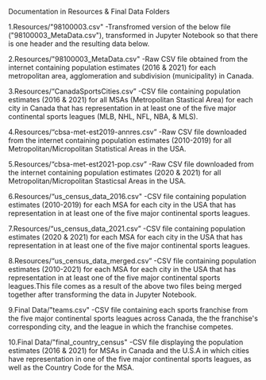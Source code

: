 Documentation in Resources & Final Data Folders

1.Resources/"98100003.csv"
-Transfromed version of the below file ("98100003_MetaData.csv"), transformed in Jupyter Notebook so that there is 
one header and the resulting data below.

2.Resources/"98100003_MetaData.csv"
-Raw CSV file obtained from the internet containing population estimates (2016 & 2021) for each metropolitan area,
agglomeration and subdivision (municipality) in Canada.

3.Resources/“CanadaSportsCities.csv”
-CSV file containing population estimates (2016 & 2021) for all MSAs (Metropolitan Stastical Area) for each city 
in Canada that has representation in at least one of the five major continental sports leagues (MLB, NHL, NFL, NBA, & MLS).

4.Resources/“cbsa-met-est2019-annres.csv”
-Raw CSV file downloaded from the internet containing population estimates (2010-2019) for all 
Metropolitan/Micropolitan Statistical Areas in the USA.

5.Resources/“cbsa-met-est2021-pop.csv”
-Raw CSV file downloaded from the internet containing population estimates (2020 & 2021) for all 
Metropolitan/Micropolitan Stasticsal Areas in the USA.


6.Resources/“us_census_data_2016.csv"
-CSV file containing population estimates (2010-2019) for each MSA for each city
in the USA that has representation in at least one of the five major continental sports leagues.

7.Resources/“us_census_data_2021.csv”
-CSV file containing population estimates (2020 & 2021) for each MSA for each city
in the USA that has representation in at least one of the five major continental sports leagues.

8.Resources/“us_census_data_merged.csv”
-CSV file containing population estimates (2010-2021) for each MSA for each city in the USA 
that has representation in at least one of the five major continental sports leagues.This file comes as a result 
of the above two files being merged together after transforming the data in Jupyter Notebook.


9.Final Data/"teams.csv"
-CSV file containing each sports franchise from the five major continental sports leagues across Canada, the 
the franchise's corresponding city, and the league in which the franchise competes.


10.Final Data/"final_country_census"
-CSV file displaying the population estimates (2016 & 2021) for MSAs in Canada and the U.S.A in which cities have representation in one
of the five major continental sports leagues, as well as the Country Code for the MSA. 
